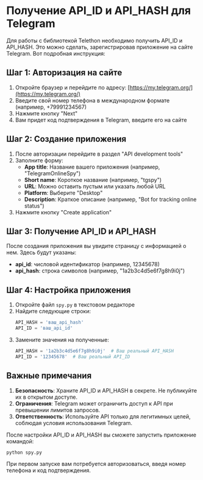 # Получение API_ID и API_HASH для Telegram

Для работы с библиотекой Telethon необходимо получить API_ID и API_HASH. Это можно сделать, зарегистрировав приложение на сайте Telegram. Вот подробная инструкция:

## Шаг 1: Авторизация на сайте

1. Откройте браузер и перейдите по адресу: [https://my.telegram.org/](https://my.telegram.org/)
2. Введите свой номер телефона в международном формате (например, +79991234567)
3. Нажмите кнопку "Next"
4. Вам придет код подтверждения в Telegram, введите его на сайте

## Шаг 2: Создание приложения

1. После авторизации перейдите в раздел "API development tools"
2. Заполните форму:
   - **App title**: Название вашего приложения (например, "TelegramOnlineSpy")
   - **Short name**: Короткое название (например, "tgspy")
   - **URL**: Можно оставить пустым или указать любой URL
   - **Platform**: Выберите "Desktop"
   - **Description**: Краткое описание (например, "Bot for tracking online status")
3. Нажмите кнопку "Create application"

## Шаг 3: Получение API_ID и API_HASH

После создания приложения вы увидите страницу с информацией о нем. Здесь будут указаны:
- **api_id**: числовой идентификатор (например, 12345678)
- **api_hash**: строка символов (например, "1a2b3c4d5e6f7g8h9i0j")

## Шаг 4: Настройка приложения

1. Откройте файл `spy.py` в текстовом редакторе
2. Найдите следующие строки:
   ```python
   API_HASH = 'ваш_api_hash'
   API_ID = 'ваш_api_id'
   ```
3. Замените значения на полученные:
   ```python
   API_HASH = '1a2b3c4d5e6f7g8h9i0j'  # Ваш реальный API_HASH
   API_ID = '12345678'  # Ваш реальный API_ID
   ```

## Важные примечания

1. **Безопасность**: Храните API_ID и API_HASH в секрете. Не публикуйте их в открытом доступе.
2. **Ограничения**: Telegram может ограничить доступ к API при превышении лимитов запросов.
3. **Ответственность**: Используйте API только для легитимных целей, соблюдая условия использования Telegram.

После настройки API_ID и API_HASH вы сможете запустить приложение командой:
```bash
python spy.py
```

При первом запуске вам потребуется авторизоваться, введя номер телефона и код подтверждения.
